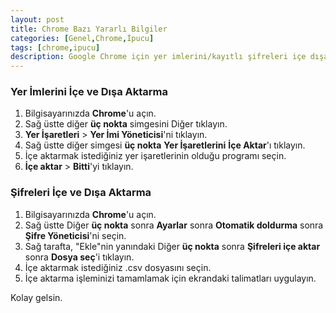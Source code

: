 ```yaml
---
layout: post
title: Chrome Bazı Yararlı Bilgiler
categories: [Genel,Chrome,İpucu]
tags: [chrome,ipucu]
description: Google Chrome için yer imlerini/kayıtlı şifreleri içe dışa aktarma işlemleri
---
```

<h3>Yer İmlerini İçe ve Dışa Aktarma</h3>

1.  Bilgisayarınızda **Chrome**'u açın.
1.  Sağ üstte diğer **üç nokta** simgesini Diğer tıklayın.
1.  **Yer İşaretleri** > **Yer İmi Yöneticisi**'ni tıklayın.
1.  Sağ üstte diğer simgesi **üç nokta** **Yer İşaretlerini** **İçe Aktar**'ı tıklayın.
1.  İçe aktarmak istediğiniz yer işaretlerinin olduğu programı seçin.
1.  **İçe aktar** > **Bitti**'yi tıklayın.

<h3>Şifreleri İçe ve Dışa Aktarma</h3>

1.  Bilgisayarınızda **Chrome**'u açın.
1.  Sağ üstte Diğer **üç nokta** sonra **Ayarlar** sonra **Otomatik doldurma** sonra **Şifre Yöneticisi**'ni seçin.
1.  Sağ tarafta, "Ekle"nin yanındaki Diğer **üç nokta** sonra **Şifreleri içe aktar** sonra **Dosya seç**'i tıklayın.
1.  İçe aktarmak istediğiniz .csv dosyasını seçin.
1.  İçe aktarma işleminizi tamamlamak için ekrandaki talimatları uygulayın.


Kolay gelsin.

